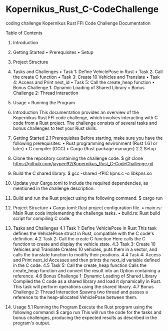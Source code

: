 # Kopernikus_Rust_C-CodeChallenge
coding challenge
Kopernikus Rust FFI Code Challenge Documentation

Table of Contents
1.	Introduction
2.	Getting Started
•	Prerequisites
•	Setup
3.	Project Structure
4.	Tasks and Challenges
•	Task 1: Define VehiclePose in Rust
•	Task 2: Call the create C function
•	Task 3: Create 10 Vehicles and Translate
•	Task 4: Access and Print next_id
•	Task 5: Call the create_heap function
•	Bonus Challenge 1: Dynamic Loading of Shared Library
•	Bonus Challenge 2: Thread Interaction
5.	Usage
•	Running the Program


1. Introduction
This documentation provides an overview of the Kopernikus Rust FFI code challenge, which involves interacting with C code from a Rust project. The challenge consists of several tasks and bonus challenges to test your Rust skills.
2. Getting Started
2.1 Prerequisites
Before starting, make sure you have the following prerequisites:
•	Rust programming environment (Rust 1.61 or later)
•	C compiler (GCC)
•	Cargo (Rust package manager)
2.2 Setup
1.	Clone the repository containing the challenge code.
$ git clone https://github.com/jaypee92/Kopernikus_Rust_C-CodeChallenge.git 
2.	Build the C shared library.
$ gcc -shared -fPIC kpns.c -o libkpns.so 
3.	Update your Cargo.toml to include the required dependencies, as mentioned in the challenge description.
4.	Build and run the Rust project using the following command.
$ cargo run 
3. Project Structure
•	Cargo.toml: Rust project configuration file.
•	main.rs: Main Rust code implementing the challenge tasks.
•	build.rs: Rust build script for compiling C code.
4. Tasks and Challenges
4.1 Task 1: Define VehiclePose in Rust
This task defines the VehiclePose struct in Rust, compatible with the C code's definition.
4.2 Task 2: Call the create C function
Here calls the C function to create and display the vehicle state.
4.3 Task 3: Create 10 Vehicles and Translate
Creates 10 vehicles, puts them in a vector, and calls the translate function to modify their positions.
4.4 Task 4: Access and Print next_id
Accesses and then prints the next_id variable defined in the C code.
4.5 Task 5: Call the create_heap function
Calls the create_heap function and convert the result into an Option containing a reference.
4.6 Bonus Challenge 1: Dynamic Loading of Shared Library
Compiled the C code as a shared library and load it dynamically in Rust. This task will perform operations using the shared library.
4.7 Bonus Challenge 2: Thread Interaction
Spawns two thread and passes a reference to the heap-allocated VehiclePose between them.
5. Usage
5.1 Running the Program
Execute the Rust program using the following command:
$ cargo run 
This will run the code for the tasks and bonus challenges, producing the expected results as described in the program's output.


